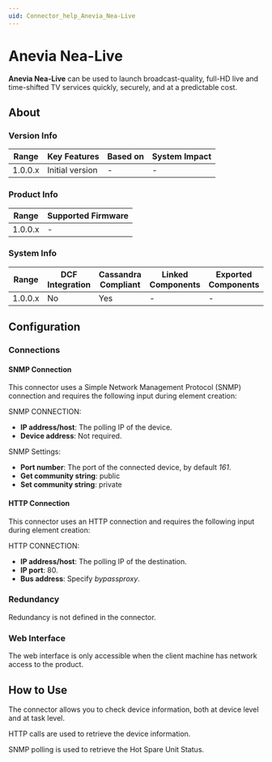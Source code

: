 ```yaml
---
uid: Connector_help_Anevia_Nea-Live
---
```


# Anevia Nea-Live

**Anevia Nea-Live** can be used to launch broadcast-quality, full-HD live and time-shifted TV services quickly, securely, and at a predictable cost.

## About

### Version Info

| **Range** | **Key Features** | **Based on** | **System Impact** |
|-----------|------------------|--------------|-------------------|
| 1.0.0.x   | Initial version  | \-           | \-                |

### Product Info

| Range     | Supported Firmware     |
|-----------|------------------------|
| 1.0.0.x   | \-                     |

### System Info

| Range     | DCF Integration     | Cassandra Compliant     | Linked Components     | Exported Components     |
|-----------|---------------------|-------------------------|-----------------------|-------------------------|
| 1.0.0.x   | No                  | Yes                     | \-                    | \-                      |

## Configuration

### Connections

#### SNMP Connection

This connector uses a Simple Network Management Protocol (SNMP) connection and requires the following input during element creation:

SNMP CONNECTION:

- **IP address/host**: The polling IP of the device.
- **Device address**: Not required.

SNMP Settings:

- **Port number**: The port of the connected device, by default *161*.
- **Get community string**: public
- **Set community string**: private

#### HTTP Connection

This connector uses an HTTP connection and requires the following input during element creation:

HTTP CONNECTION:

- **IP address/host**: The polling IP of the destination.
- **IP port**: 80.
- **Bus address**: Specify *bypassproxy*.

### Redundancy

Redundancy is not defined in the connector.

### Web Interface

The web interface is only accessible when the client machine has network access to the product.

## How to Use

The connector allows you to check device information, both at device level and at task level.

HTTP calls are used to retrieve the device information.

SNMP polling is used to retrieve the Hot Spare Unit Status.
